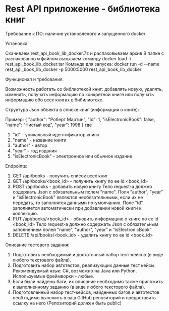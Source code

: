 # Rest API приложение - библиотека книг
Требование к ПО: наличие установленого и запущенного docker

Установка:

Скачиваем rest_api_book_lib_docker.7z и распаковываем архив
В папке с распакованным файлом вызываем команду docker load -i rest_api_book_lib_docker.tar
Команда для запуска: docker run -d --name rest_api_book_lib_docker -p 5000:5000 rest_api_book_lib_docker

Функционал и требования:

Возможность работать со библиотекой книг: добавлять новую, удалять, изменять, получать информацию по конкретной книге или получать информацию обо всех книгах в бибилиотеке.

Структура Json объекта в списке книг (информация о книге):

Пример:
{
	"author": "Роберт Мартин",
	"id": 1,
	"isElectronicBook": false,
	"name": "Чистый код",
	"year": 1998
}
где
1. "id" - уникальный идентификатор книги
2. "name" - название книги
3. "author" - автор
4. "year" - год издания
5. "isElectronicBook" - электронное или обычное издание

Endpoints:

1. GET /api/books - получить список всех книг
2. GET /api/books/<book_id> - получить книгу по ее id <book_id>
3. POST /api/books - добавить новую книгу
Тело request-а должно содержать Json с обязательным полем "name". Поля "author", "year" и "isElectronicBook" являются необязательными, если их не передать, то заполнятся данными по-умолчанию.
Поле "id" заполняется автоматически при добавлении новой книги к коллекцию.
4. PUT /api/books/<book_id> - обновить информацию о книге по ее id <book_id>
Тело request-а должно содержать Json с обязательным заполнением полей "name", "author", "year" и "isElectronicBook"
5. DELETE /api/books/<book_id> - удалить книгу по ее id <book_id>

Описание тестового задания:

1. Подготовить необходимый и достаточный набор тест-кейсов (в виде любого текстового файла).
2. Подготовить набор автотестов, реализующих данные тест кейсы. Рекомендуемый язык: С#, возможно на Java или Python. Используемые фреймворки - любые.
3. Если были найдены баги, их описание необходимо также приложить к выполненному заданию (в виде любого текстового файла).
4. Подготовленный набор тест-кейсов, найденных багов и автотестов необходимо выложить в ваш GitHub репозиторий и предоставить ссылку на него (Репозиторий должен быть public)
